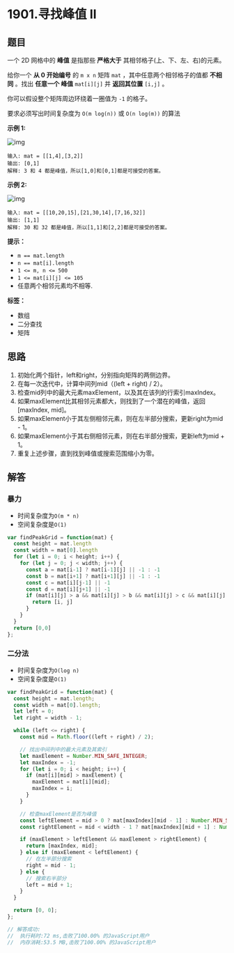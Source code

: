 # 1901.寻找峰值 II

## 题目

一个 2D 网格中的 **峰值** 是指那些 **严格大于** 其相邻格子(上、下、左、右)的元素。

给你一个 **从 0 开始编号** 的 `m x n` 矩阵 `mat` ，其中任意两个相邻格子的值都 **不相同** 。找出 **任意一个 峰值** `mat[i][j]` 并 **返回其位置** `[i,j]` 。

你可以假设整个矩阵周边环绕着一圈值为 `-1` 的格子。

要求必须写出时间复杂度为 `O(m log(n))` 或 `O(n log(m))` 的算法

**示例 1:**

![img](http://assest.sablogs.cn/img/typora/1.png)

```wiki
输入: mat = [[1,4],[3,2]]
输出: [0,1]
解释: 3 和 4 都是峰值，所以[1,0]和[0,1]都是可接受的答案。
```

**示例 2:**

![img](http://assest.sablogs.cn/img/typora/3.png)

```wiki
输入: mat = [[10,20,15],[21,30,14],[7,16,32]]
输出: [1,1]
解释: 30 和 32 都是峰值，所以[1,1]和[2,2]都是可接受的答案。
```

**提示：**

- `m == mat.length`
- `n == mat[i].length`
- `1 <= m, n <= 500`
- `1 <= mat[i][j] <= 105`
- 任意两个相邻元素均不相等.

**标签：**

- 数组
- 二分查找
- 矩阵

## 思路

1. 初始化两个指针，left和right，分别指向矩阵的两侧边界。
2. 在每一次迭代中，计算中间列mid（(left + right) / 2）。
3. 检查mid列中的最大元素maxElement，以及其在该列的行索引maxIndex。
4. 如果maxElement比其相邻元素都大，则找到了一个潜在的峰值，返回[maxIndex, mid]。
5. 如果maxElement小于其左侧相邻元素，则在左半部分搜索，更新right为mid - 1。
6. 如果maxElement小于其右侧相邻元素，则在右半部分搜索，更新left为mid + 1。
7. 重复上述步骤，直到找到峰值或搜索范围缩小为零。

## 解答

### 暴力

- 时间复杂度为`O(m * n)`
- 空间复杂度是`O(1)`

```js
var findPeakGrid = function(mat) {
  const height = mat.length
  const width = mat[0].length
  for (let i = 0; i < height; i++) {
    for (let j = 0; j < width; j++) {
      const a = mat[i-1] ? mat[i-1][j] || -1 : -1
      const b = mat[i+1] ? mat[i+1][j] || -1 : -1
      const c = mat[i][j-1] || -1
      const d = mat[i][j+1] || -1
      if (mat[i][j] > a && mat[i][j] > b && mat[i][j] > c && mat[i][j] > d){
        return [i, j]
      }
    }
  }
  return [0,0]
};
```

### 二分法

- 时间复杂度为`O(log n)`
- 空间复杂度是`O(1)`

```js
var findPeakGrid = function(mat) {
  const height = mat.length;
  const width = mat[0].length;
  let left = 0;
  let right = width - 1;

  while (left <= right) {
    const mid = Math.floor((left + right) / 2);

    // 找出中间列中的最大元素及其索引
    let maxElement = Number.MIN_SAFE_INTEGER;
    let maxIndex = -1;
    for (let i = 0; i < height; i++) {
      if (mat[i][mid] > maxElement) {
        maxElement = mat[i][mid];
        maxIndex = i;
      }
    }

    // 检查maxElement是否为峰值
    const leftElement = mid > 0 ? mat[maxIndex][mid - 1] : Number.MIN_SAFE_INTEGER;
    const rightElement = mid < width - 1 ? mat[maxIndex][mid + 1] : Number.MIN_SAFE_INTEGER;

    if (maxElement > leftElement && maxElement > rightElement) {
      return [maxIndex, mid];
    } else if (maxElement < leftElement) {
      // 在左半部分搜索
      right = mid - 1;
    } else {
      // 搜索右半部分
      left = mid + 1;
    }
  }

  return [0, 0];
};

// 解答成功:
// 	执行耗时:72 ms,击败了100.00% 的JavaScript用户
// 	内存消耗:53.5 MB,击败了100.00% 的JavaScript用户
```


